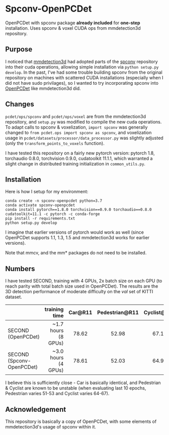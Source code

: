 # Spconv-OpenPCDet
OpenPCDet with spconv package **already included** for **one-step** installation. Uses spconv & voxel CUDA ops from mmdetection3d repository.

## Purpose
I noticed that [mmdetection3d](https://github.com/open-mmlab/mmdetection3d) had adopted parts of the [spconv](https://github.com/traveller59/spconv) repository into their cuda operations, allowing simple installation via `python setup.py develop`. In the past, I've had some trouble building spconv from the original repository on machines with scattered CUDA installations (especially when I did not have sudo privilages), so I wanted to try incorporating spconv into [OpenPCDet](https://github.com/open-mmlab/OpenPCDet) like mmdetection3d did. 

## Changes
`pcdet/ops/spconv` and `pcdet/ops/voxel` are from the mmdetection3d repository, and `setup.py` was modified to compile the new cuda operations. To adapt calls to spconv & voxelization, `import spconv` was generally changed to `from pcdet.ops import spconv as spconv`, and voxelization usage in `pcdet/datasets/processor/data_processor.py` was slightly adjusted (only the `transform_points_to_voxels` function).

I have tested this repository on a fairly new pytorch version: pytorch 1.8, torchaudio 0.8.0, torchvision 0.9.0, cudatoolkit 11.1.1, which warranted a slight change in distributed training initialization in `common_utils.py`.

## Installation
Here is how I setup for my environment:
```
conda create -n spconv-openpcdet python=3.7
conda activate spconv-openpcdet
conda install pytorch==1.8.0 torchvision==0.9.0 torchaudio==0.8.0 cudatoolkit=11.1 -c pytorch -c conda-forge
pip install -r requirements.txt
python setup.py develop
```
I imagine that earlier versions of pytorch would work as well (since OpenPCDet supports 1.1, 1.3, 1.5 and mmdetection3d works for earlier versions). 

Note that mmcv, and the mm* packages do not need to be installed.

## Numbers
I have tested SECOND, training with 4 GPUs, 2x batch size on each GPU (to reach parity with total batch size used in OpenPCDet).
The results are the 3D detection performance of moderate difficulty on the *val* set of KITTI dataset.

|                                             | training time | Car@R11 | Pedestrian@R11 | Cyclist@R11 | 
|---------------------------------------------|----------:|:-------:|:-------:|:-------:|
| SECOND (OpenPCDet)       |  ~1.7 hours (8 GPUs) | 78.62 | 52.98 | 67.15 |
| SECOND (Spconv-OpenPCDet) | ~3.0 hours (4 GPUs) | 78.61 | 52.03 | 64.92 |

I believe this is sufficiently close - Car is basically identical, and Pedestrian & Cyclist are known to be unstable (when evaluating last 10 epochs, Pedestrian varies 51-53 and Cyclist varies 64-67).

## Acknowledgement
This repository is basically a copy of OpenPCDet, with some elements of mmdetection3d's usage of spconv within it.
